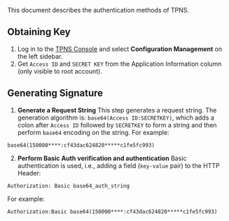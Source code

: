 This document describes the authentication methods of TPNS.


## Obtaining Key
1. Log in to the [TPNS Console](https://console.cloud.tencent.com/tpns) and select **Configuration Management** on the left sidebar.
2. Get `Access ID` and `SECRET KEY` from the Application Information column (only visible to root account).


## Generating Signature
1. **Generate a Request String** 
This step generates a request string.
The generation algorithm is: `base64(Access ID:SECRETKEY)`, which adds a colon after `Access ID` followed by `SECRETKEY` to form a string and then perform `base64` encoding on the string.
For example:
```
base64(150000****:cf43dac624820*****c1fe5fc993)
```

2. **Perform Basic Auth verification and authentication**
 Basic authentication is used, i.e., adding a field (`key-value` pair) to the HTTP Header:
  ```
  Authorization: Basic base64_auth_string
  ```
For example:
```
Authorization:Basic base64(150000****:cf43dac624820*****c1fe5fc993)
```
